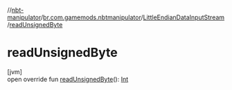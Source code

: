 //[nbt-manipulator](../../../index.md)/[br.com.gamemods.nbtmanipulator](../index.md)/[LittleEndianDataInputStream](index.md)/[readUnsignedByte](read-unsigned-byte.md)

# readUnsignedByte

[jvm]\
open override fun [readUnsignedByte](read-unsigned-byte.md)(): [Int](https://kotlinlang.org/api/latest/jvm/stdlib/kotlin/-int/index.html)
